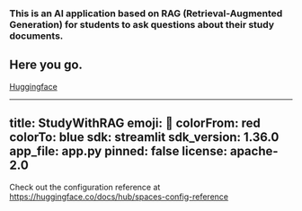 ### This is an AI application based on RAG (Retrieval-Augmented Generation) for students to ask questions about their study documents.

## Here you go.
[Huggingface](https://huggingface.co/spaces/Alay-Ashokan/StudyWithRAG)

---
title: StudyWithRAG
emoji: 🚀
colorFrom: red
colorTo: blue
sdk: streamlit
sdk_version: 1.36.0
app_file: app.py
pinned: false
license: apache-2.0
---

Check out the configuration reference at https://huggingface.co/docs/hub/spaces-config-reference
